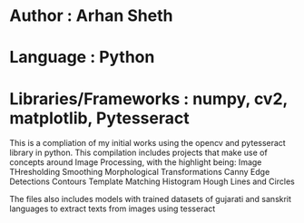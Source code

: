 # Author : Arhan Sheth
# Language : Python
# Libraries/Frameworks : numpy, cv2, matplotlib, Pytesseract

This is a compliation of my initial works using the opencv and pytesseract library in python. 
This compilation includes projects that make use of concepts around Image Processing, with the highlight being:
Image THresholding
Smoothing
Morphological Transformations
Canny Edge Detections
Contours
Template Matching
Histogram
Hough Lines and Circles

The files also includes models with trained datasets of gujarati and sanskrit languages to extract texts from images using tesseract
